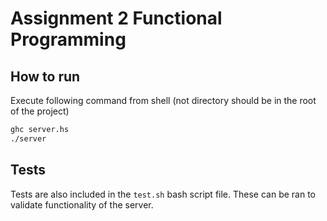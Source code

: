 # Assignment 2 Functional Programming

## How to run

Execute following command from shell (not directory should be in the root of the project)

```bash
ghc server.hs
./server
```

## Tests
Tests are also included in the `test.sh` bash script file.
These can be ran to validate functionality of the server. 
